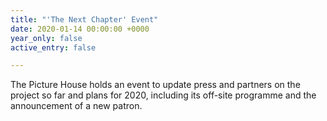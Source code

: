 ```yaml
---
title: "'The Next Chapter' Event"
date: 2020-01-14 00:00:00 +0000
year_only: false
active_entry: false

---
```

The Picture House holds an event to update press and partners on the project so far and plans for 2020, including its off-site programme and the announcement of a new patron.